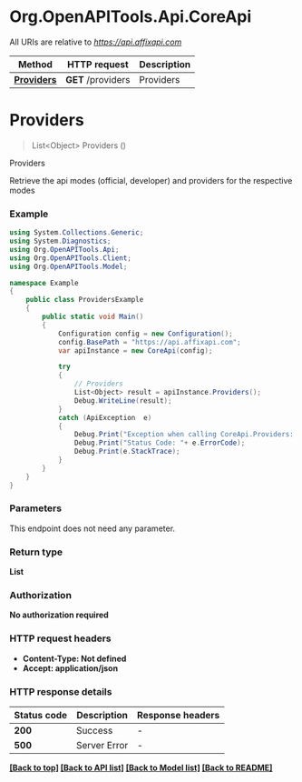 # Org.OpenAPITools.Api.CoreApi

All URIs are relative to *https://api.affixapi.com*

Method | HTTP request | Description
------------- | ------------- | -------------
[**Providers**](CoreApi.md#providers) | **GET** /providers | Providers


<a name="providers"></a>
# **Providers**
> List&lt;Object&gt; Providers ()

Providers

Retrieve the api modes (official, developer) and providers for the respective modes 

### Example
```csharp
using System.Collections.Generic;
using System.Diagnostics;
using Org.OpenAPITools.Api;
using Org.OpenAPITools.Client;
using Org.OpenAPITools.Model;

namespace Example
{
    public class ProvidersExample
    {
        public static void Main()
        {
            Configuration config = new Configuration();
            config.BasePath = "https://api.affixapi.com";
            var apiInstance = new CoreApi(config);

            try
            {
                // Providers
                List<Object> result = apiInstance.Providers();
                Debug.WriteLine(result);
            }
            catch (ApiException  e)
            {
                Debug.Print("Exception when calling CoreApi.Providers: " + e.Message );
                Debug.Print("Status Code: "+ e.ErrorCode);
                Debug.Print(e.StackTrace);
            }
        }
    }
}
```

### Parameters
This endpoint does not need any parameter.

### Return type

**List<Object>**

### Authorization

No authorization required

### HTTP request headers

 - **Content-Type**: Not defined
 - **Accept**: application/json


### HTTP response details
| Status code | Description | Response headers |
|-------------|-------------|------------------|
| **200** | Success |  -  |
| **500** | Server Error |  -  |

[[Back to top]](#) [[Back to API list]](../README.md#documentation-for-api-endpoints) [[Back to Model list]](../README.md#documentation-for-models) [[Back to README]](../README.md)

